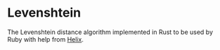 # Levenshtein

The Levenshtein distance algorithm implemented in Rust to be used by Ruby with help from [Helix](https://github.com/tildeio/helix).
